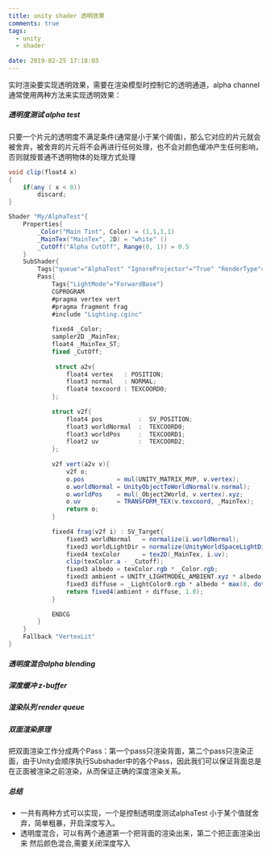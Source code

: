 ```yaml
---
title: unity shader 透明效果
comments: true
tags:
  - unity
  - shader
  
date: 2019-02-25 17:18:03
---
```




实时渲染要实现透明效果，需要在渲染模型时控制它的透明通道，alpha channel
通常使用两种方法来实现透明效果：

##### 透明度测试 alpha test

只要一个片元的透明度不满足条件(通常是小于某个阈值)，那么它对应的片元就会被舍弃，被舍弃的片元将不会再进行任何处理，也不会对颜色缓冲产生任何影响，否则就按普通不透明物体的处理方式处理

```c#
void clip(float4 x)
{
    if(any ( x < 0))
        discard;
}
```



```c#
Shader "My/AlphaTest"{
    Properties{
        _Color("Main Tint", Color) = (1,1,1,1)
        _MainTex("MainTex", 2D) = "white" ()
        _CutOff("Alpha CutOff", Range(0, 1)) = 0.5
    }
    SubShader{
        Tags{"queue"="AlphaTest" "IgnoreProjector"="True" "RenderType"="TransparentCutOut"}
        Pass{
            Tags{"LightMode"="ForwardBase"}
            CGPROGRAM
            #pragma vertex vert
            #pragma fragment frag
            #include "Lighting.cginc"
           	
            fixed4 _Color;
            sampler2D _MainTex;
            float4 _MainTex_ST;
            fixed _CutOff;
            
             struct a2v{
                float4 vertex   : POSITION;
                float3 normal   : NORMAL;
                float4 texcoord : TEXCOORD0;
            };
            
            struct v2f{
                float4 pos  		:  SV_POSITION;
                float3 worldNormal  :  TEXCOORD0;
                float3 worldPos     :  TEXCOORD1;
                float2 uv			:  TEXCOORD2;
            };
            
            v2f vert(a2v v){
                v2f o;
                o.pos         = mul(UNITY_MATRIX_MVP, v.vertex);
                o.worldNormal = UnityObjectToWorldNormal(v.normal);
                o.worldPos    = mul(_Object2World, v.vertex).xyz;
                o.uv          = TRANSFORM_TEX(v.texcoord, _MainTex);
                return o;
            }
            
            fixed4 frag(v2f i) : SV_Target{
                fixed3 worldNormal   = normalize(i.worldNormal);
                fixed3 worldLightDir = normalize(UnityWorldSpaceLightDir(i.worldPos));
                fixed4 texColor      = tex2D(_MainTex, i.uv);
                clip(texColor.a - _Cutoff);
                fixed3 albedo = texColor.rgb * _Color.rgb;
                fixed3 ambient = UNITY_LIGHTMODEL_AMBIENT.xyz * albedo;
                fixed3 diffuse = _LightColor0.rgb * albedo * max(0, dot(worldNormal, worldLightDir));
                return fixed4(ambient + diffuse, 1.0);
            }
            
            ENDCG
        }
    }
    Fallback "VertexLit"
}
```

##### 透明度混合alpha blending

##### 深度缓冲 z-buffer

##### 渲染队列 render queue

##### 双面渲染原理

把双面渲染工作分成两个Pass：第一个pass只渲染背面，第二个pass只渲染正面，由于Unity会顺序执行Subshader中的各个Pass，因此我们可以保证背面总是在正面被渲染之前渲染，从而保证正确的深度渲染关系。

#####  总结

- 一共有两种方式可以实现，一个是控制透明度测试alphaTest 小于某个值就舍弃，简单粗暴，开启深度写入。
- 透明度混合，可以有两个通道第一个把背面的渲染出来，第二个把正面渲染出来 然后颜色混合,需要关闭深度写入

